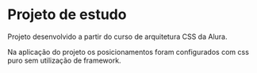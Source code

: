 # Projeto de estudo
Projeto desenvolvido a partir do curso de arquitetura CSS da Alura. 

Na aplicação do projeto os posicionamentos foram configurados com css puro sem utilização de framework. 



